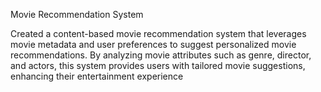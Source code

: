 Movie Recommendation System

Created a content-based movie recommendation system that leverages movie metadata and user preferences to suggest personalized movie recommendations. By analyzing movie attributes such as genre, director, and actors, this system provides users with tailored movie suggestions, enhancing their entertainment experience
